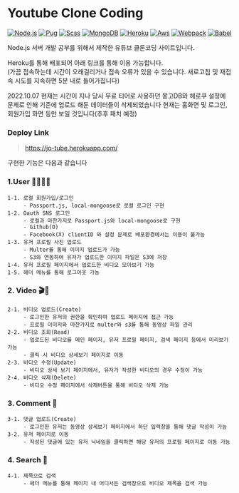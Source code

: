 # Youtube Clone Coding


[![Node.js](https://img.shields.io/badge/node->=14.0.0-339933?logo=nodedotjs&logoColor=white&style=for-the-badge)](https://nodejs.org/)
[![Pug](https://img.shields.io/badge/pug-A86454?logo=pug&logoColor=white&style=for-the-badge)](https://pugjs.org/) 
[![Scss](https://img.shields.io/badge/scss-BF4080?logo=sass&logoColor=white&style=for-the-badge)](https://sass-lang.com/) 
[![MongoDB](https://img.shields.io/badge/mongodb-13AA52?logo=mongodb&logoColor=white&style=for-the-badge)](https://mongoosejs.com/) 
[![Heroku](https://img.shields.io/badge/heroku-79589F?logo=heroku&logoColor=white&style=for-the-badge)](https://www.heroku.com/) 
[![Aws](https://img.shields.io/badge/AWS_S3-E36509?logo=amazons3&logoColor=white&style=for-the-badge)](https://aws.amazon.com/ko/s3/)
[![Webpack](https://img.shields.io/badge/WebPack-5299C8?logo=webpack&logoColor=white&style=for-the-badge)](https://webpack.js.org/)
[![Babel](https://img.shields.io/badge/babel-F9DC3E?logo=babel&logoColor=black&style=for-the-badge)](https://webpack.js.org/)

Node.js 서버 개발 공부를 위해서 제작한 유튜브 클론코딩 사이트입니다.

Heroku를 통해 배포되어 아래 링크를 통해 이용 가능합니다.  
(가끔 접속하는데 시간이 오래걸리거나 접속 오류가 있을 수 있습니다.  새로고침 및 재접속 시도를 지속하면 5분 내로 들어가집니다)

2022.10.07 현재는 시간이 지나 당시 무료 티어로 사용하던 몽고DB와 헤로쿠 설정에 문제로 인해 기존에 업로드 해둔 데이터들이 삭제되었습니다
현재는 홈화면 및 로그인, 회원가입 화면 등만 보일 것입니다(추후 패치 예정)

### Deploy Link
> https://jo-tube.herokuapp.com/

구현한 기능은 다음과 같습니다

### 1.User 🙍‍♂️🙍‍♀️
```
1-1. 로컬 회원가입/로그인
     - Passport.js, local-mongoose로 로컬 로그인 구현
1-2. Oauth SNS 로그인
     - 로컬과 마찬가지로 Passport.js와 local-mongoose로 구현
     - Github(O)
     - Facebook(X) clientID 와 설정 문제로 배포환경에서는 이용이 불가능
1-3. 유저 프로필 사진 업로드
     - Multer를 통해 이미지 업로드가 가능
     - S3와 연동하여 유저가 업로드한 이미지 파일은 S3에 저장
1-4. 유저 프로필 페이지에서 업로드한 비디오 모아보기 가능
1-5. 헤더 메뉴를 통해 로그아웃 가능
```

### 2. Video 🎬🎥
```
2-1. 비디오 업로드(Create)
     - 로그인한 유저의 권한을 확인하여 업로드 페이지에 접근 가능
     - 프로필 이미지와 마찬가지로 multer와 s3를 통해 동영상 파일 관리
2-2. 비디오 조회(Read)
     - 업로드된 비디오를 메인 페이지, 유저 프로필 페이지, 검색 페이지 등에서 미리보기 가능
     - 클릭 시 비디오 상세보기 페이지로 이동
2-3. 비디오 수정(Update)
     - 비디오 상세 보기 페이지에서, 유저가 작성한 비디오의 경우 수정이 가능
2-4. 비디오 삭제(Delete)
     - 비디오 수정 페이지에서 삭제버튼을 통해 비디오 삭제 가능
```

### 3. Comment 📝
```
3-1. 댓글 업로드(Create)
     - 로그인한 유저는 동영상 상세보기 페이지에서 하단 입력창을 통해 댓글 작성이 가능
3-2. 유저 페이지로 이동
     - 작성된 댓글에 있는 유저 닉네임을 클릭하면 해당 유저의 프로필 페이지로 이동 가능
```

### 4. Search 🔎
```
4-1. 제목으로 검색
     - 헤더 메뉴를 통해 페이지 내 어디서든 검색창으로 비디오 제목을 검색 가능
```

